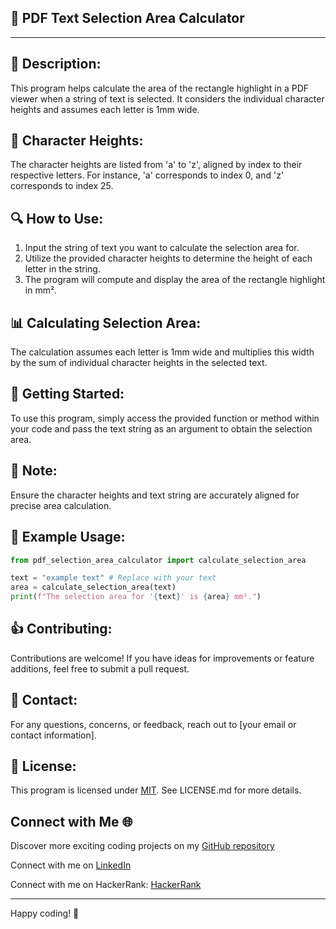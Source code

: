 ## 📄 PDF Text Selection Area Calculator

---

## 📝 Description:

This program helps calculate the area of the rectangle highlight in a PDF viewer when a string of text is selected. It considers the individual character heights and assumes each letter is 1mm wide.

## 🔢 Character Heights:

The character heights are listed from 'a' to 'z', aligned by index to their respective letters. For instance, 'a' corresponds to index 0, and 'z' corresponds to index 25.

## 🔍 How to Use:

1. Input the string of text you want to calculate the selection area for.
2. Utilize the provided character heights to determine the height of each letter in the string.
3. The program will compute and display the area of the rectangle highlight in mm².

## 📊 Calculating Selection Area:

The calculation assumes each letter is 1mm wide and multiplies this width by the sum of individual character heights in the selected text.

## 🚀 Getting Started:

To use this program, simply access the provided function or method within your code and pass the text string as an argument to obtain the selection area.

## 📌 Note:

Ensure the character heights and text string are accurately aligned for precise area calculation.

## 🔧 Example Usage:

```python
from pdf_selection_area_calculator import calculate_selection_area

text = "example text" # Replace with your text
area = calculate_selection_area(text)
print(f"The selection area for '{text}' is {area} mm².")
```

## 👍 Contributing:

Contributions are welcome! If you have ideas for improvements or feature additions, feel free to submit a pull request.

## 📧 Contact:

For any questions, concerns, or feedback, reach out to [your email or contact information].

## 🔐 License:

This program is licensed under [MIT](mit). See LICENSE.md for more details.

## Connect with Me 🌐 

Discover more exciting coding projects on my [GitHub repository](https://github.com/Maham-j)

Connect with me on [LinkedIn](https://www.linkedin.com/in/maham-jamil-268584267)

Connect with me on HackerRank: [HackerRank ](https://www.hackerrank.com/maham_jamil)

---

Happy coding! 🚀
